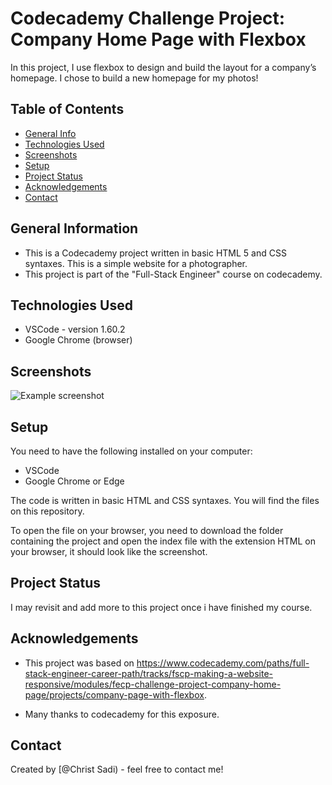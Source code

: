 # Codecademy Challenge Project: Company Home Page with Flexbox

In this project, I use flexbox to design and build the layout for a company’s homepage. I chose to build a new homepage for my photos!​

## Table of Contents

- [General Info](#general-information)
- [Technologies Used](#technologies-used)
- [Screenshots](#screenshots)
- [Setup](#setup)
- [Project Status](#project-status)
- [Acknowledgements](#acknowledgements)
- [Contact](#contact)
<!-- * [License](#license) -->

## General Information

- This is a Codecademy project written in basic HTML 5 and CSS syntaxes. This is a simple website for a photographer.
- This project is part of the "Full-Stack Engineer" course on codecademy.
<!-- You don't have to answer all the questions - just the ones relevant to your project. -->

## Technologies Used

- VSCode - version 1.60.2
- Google Chrome (browser)

## Screenshots

![Example screenshot](./assets/images/screenshot.png)

## Setup

You need to have the following installed on your computer:

- VSCode
- Google Chrome or Edge

The code is written in basic HTML and CSS syntaxes. You will find the files on this repository.

To open the file on your browser, you need to download the folder containing the project and open the index file with the extension HTML on your browser, it should look like the screenshot.

## Project Status

I may revisit and add more to this project once i have finished my course.

## Acknowledgements

- This project was based on <https://www.codecademy.com/paths/full-stack-engineer-career-path/tracks/fscp-making-a-website-responsive/modules/fecp-challenge-project-company-home-page/projects/company-page-with-flexbox>.

- Many thanks to codecademy for this exposure.

## Contact

Created by [@Christ Sadi) - feel free to contact me!
